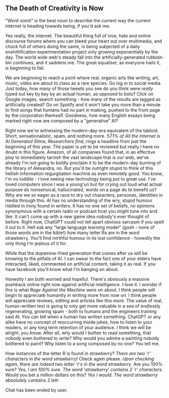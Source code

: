 ## The Death of Creativity is Now

"Word vomit" is the best noun to describe the current way the current internet is heading towards being, if you'd ask me.

Yes really, the internet. The beautiful thing full of love, hate and online discourse forums where you can bleed your heart out over multimedia, and chock full of others doing the same, is being subjected of a daily enshittification experimentation project only growing exponentially by the day. The world wide web's steady fall into the artificially-generated rubbish-bin continues, and it saddens me. The great equaliser, as everyone hails it, is beginning to fail.

We are beginning to reach a point where real, organic arts like writing, art, music, video are about to class as a rare species. Go log in to social media. Just today, how many of those tweets you see do you think were *really* typed out key by key by an actual human, as opposed to bots? Click on Google images, search something - how many of the results are tagged as artificially created? Go on Spotify and it won't take you more than a minute to find songs that humans had no part in making, pushed to the front page by the corporation themself. 
Goodness, how many English essays being marked right now are composed by a "generative" AI?

Right now we're witnessing the modern-day-era equivalent of the tabloid. Short, sensationalistic, spam, and nothing more. *57.1% of All the Internet is AI Generated Slime, Researchers find*, rings a headline from just the beginning of this year. The paper is yet to be reviewed but really I have no doubt in this figure. Amazon, of all companies found that, in an effective ploy to immediately tarnish the vast landscape that is our web, we've already 
I'm not going to boldly proclaim it to be the modern-day burning of the library of Alexandra, no. But you'd be outright stupid to think of this hellish information regurgitation machine as even remotely good. 
You know, I'm no luddite - I love seeing new technology being put to great use. I've loved computers since I was a young'un but for crying out loud what actual purpose do nonsensical, hallucinated, words on a page do to benefit us?
Why are we so eager as a race to dry out characters, personas, identities in media through this. AI has no understanding of the wry, stupid humour riddled in irony found in writers. It has no one set of beliefs, no opinions synonymous with a certain radio or podcast host you might tune into and like. It can't come up with a new game idea nobody's ever thought of before. Right now, ChatGPT could not tell apart obvious sarcasm if you spelt it out to it. Hell ask any "large language learning model" (gosh - none of those words are in the bible!) how many letter Rs are in the word strawberry. You'll find mirthful humour in its lost confidence - honestly the only thing I'm jealous of it for.

While that the dopemine-fried generation that comes after us will be knowing to the pitfalls of AI. I can swear to the fact one of your elders have interacted, liked, commented on artificial content, taking it as real. If you have facebook you'll know what I'm banging on about. 


Honestly I am both worried and hopeful. There's obviously a massive pushback online right now against artificial intelligence. I love it. I wonder if this is what *Rage Against the Machine* were on about. 
I think people will begin to appreciate humanity in writing more from now on. I think people will appreciate reviews, editing and articles like this more. The value of real, human-written text is going to only get more valuable in a sea of endlessly regenerating, growing spam - both to humans and the engineers training said AI. You can tell when a human has written something. ChatGPT or any alike have no concept of reoccurring inside jokes, how to listen to your readers, or any long term retention of your audience. I think we will be alright, you know. After all, why would I bother to read something, that nobody even bothered to write? Why would you admire a painting nobody bothered to paint? Why listen to a song composed by no one? 
You tell me.




How instances of the letter R is found in strawberry?
*There are two 'r' characters in the word strawberry!*
Check again please.
*Upon checking again, there are indeed two letter 'r's in the word strawberry.*
Are you 100% sure?
*Yes, I am 100% sure. The word 'strawberry' contains 2 'r' characters.*
Would you bet a million dollars on this?
*Yes I would. The word strawberry absolutely contains 2 lett-*

Chat has been ended by user.







